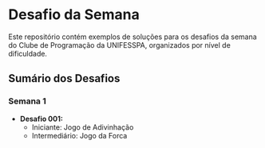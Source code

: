 # Desafio da Semana
 Este repositório contém exemplos de soluções para os desafios da semana do Clube de Programação da UNIFESSPA, organizados por nível de dificuldade.

## Sumário dos Desafios 

### Semana 1

 - **Desafio 001:**
    - Iniciante: Jogo de Adivinhação
    - Intermediário: Jogo da Forca
